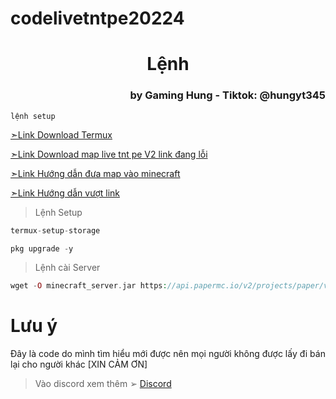 # codelivetntpe20224
<h1 style="text-align: center;">Lệnh</h1>

<h3 style="text-align: right;">by Gaming Hung - Tiktok: @hungyt345</h3>

`lệnh setup`

<a href="https://apkcombo.com/vi/termux/com.termux/" target="_blank">➣Link Download Termux</a>

<a href="" target="_blank">➣Link Download 
map live tnt pe V2 link đang lỗi </a>

<a href="https://vt.tiktok.com/ZS2JaHjRv/" target="_blank">➣Link Hướng dẫn đưa map vào minecraft</a>

<a href="https://youtu.be/9Q5SUZXIWiE?si=ch3liEYcjrtrnNUV" target="_blank">➣Link Hướng dẫn vượt link</a>


> Lệnh Setup
```php
termux-setup-storage
```

```php
pkg upgrade -y
```
> Lệnh cài Server
```php
wget -O minecraft_server.jar https://api.papermc.io/v2/projects/paper/versions/1.20.2/builds/317/downloads/paper-1.20.2-317.jar
```
# Lưu ý
Đây là code do mình tìm hiểu mới được nên mọi người không được lấy đi bán lại cho người khác 
          [XIN CẢM ƠN]
> Vào discord xem thêm ➢
<a href="https://discord.com/invite/bEqZaNk3hw" target="_blank">Discord</a>

